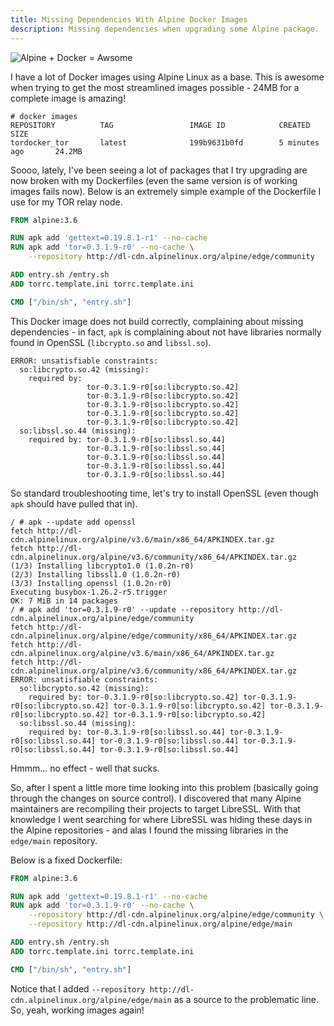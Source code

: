 ```yaml
---
title: Missing Dependencies With Alpine Docker Images
description: Missing dependencies when upgrading some Alpine package.
---
```


![Alpine + Docker = Awsome](/posts/archive/content/images/2018/docker+alpine.png)

I have a lot of Docker images using Alpine Linux as a base. This is awesome when trying to get the most streamlined images possible - 24MB for a complete image is amazing!

```log
# docker images
REPOSITORY          TAG                 IMAGE ID            CREATED             SIZE
tordocker_tor       latest              199b9631b0fd        5 minutes ago       24.2MB
```

Soooo, lately, I've been seeing a lot of packages that I try upgrading are now broken with my Dockerfiles (even the same version is of working images fails now). Below is an extremely simple example of the Dockerfile I use for my TOR relay node.

```Dockerfile
FROM alpine:3.6

RUN apk add 'gettext=0.19.8.1-r1' --no-cache
RUN apk add 'tor=0.3.1.9-r0' --no-cache \
    --repository http://dl-cdn.alpinelinux.org/alpine/edge/community

ADD entry.sh /entry.sh
ADD torrc.template.ini torrc.template.ini

CMD ["/bin/sh", "entry.sh"]
```

This Docker image does not build correctly, complaining about missing dependencies - in fact, `apk` is complaining about not have libraries normally found in OpenSSL (`libcrypto.so` and `libssl.so`).

```log
ERROR: unsatisfiable constraints:
  so:libcrypto.so.42 (missing):
    required by:
                 tor-0.3.1.9-r0[so:libcrypto.so.42]
                 tor-0.3.1.9-r0[so:libcrypto.so.42]
                 tor-0.3.1.9-r0[so:libcrypto.so.42]
                 tor-0.3.1.9-r0[so:libcrypto.so.42]
                 tor-0.3.1.9-r0[so:libcrypto.so.42]
  so:libssl.so.44 (missing):
    required by: tor-0.3.1.9-r0[so:libssl.so.44]
                 tor-0.3.1.9-r0[so:libssl.so.44]
                 tor-0.3.1.9-r0[so:libssl.so.44]
                 tor-0.3.1.9-r0[so:libssl.so.44]
                 tor-0.3.1.9-r0[so:libssl.so.44]
```

So standard troubleshooting time, let's try to install OpenSSL (even though `apk` should have pulled that in).

```log
/ # apk --update add openssl
fetch http://dl-cdn.alpinelinux.org/alpine/v3.6/main/x86_64/APKINDEX.tar.gz
fetch http://dl-cdn.alpinelinux.org/alpine/v3.6/community/x86_64/APKINDEX.tar.gz
(1/3) Installing libcrypto1.0 (1.0.2n-r0)
(2/3) Installing libssl1.0 (1.0.2n-r0)
(3/3) Installing openssl (1.0.2n-r0)
Executing busybox-1.26.2-r5.trigger
OK: 7 MiB in 14 packages
/ # apk add 'tor=0.3.1.9-r0' --update --repository http://dl-cdn.alpinelinux.org/alpine/edge/community
fetch http://dl-cdn.alpinelinux.org/alpine/edge/community/x86_64/APKINDEX.tar.gz
fetch http://dl-cdn.alpinelinux.org/alpine/v3.6/main/x86_64/APKINDEX.tar.gz
fetch http://dl-cdn.alpinelinux.org/alpine/v3.6/community/x86_64/APKINDEX.tar.gz
ERROR: unsatisfiable constraints:
  so:libcrypto.so.42 (missing):
    required by: tor-0.3.1.9-r0[so:libcrypto.so.42] tor-0.3.1.9-r0[so:libcrypto.so.42] tor-0.3.1.9-r0[so:libcrypto.so.42] tor-0.3.1.9-r0[so:libcrypto.so.42] tor-0.3.1.9-r0[so:libcrypto.so.42]
  so:libssl.so.44 (missing):
    required by: tor-0.3.1.9-r0[so:libssl.so.44] tor-0.3.1.9-r0[so:libssl.so.44] tor-0.3.1.9-r0[so:libssl.so.44] tor-0.3.1.9-r0[so:libssl.so.44] tor-0.3.1.9-r0[so:libssl.so.44]
```

Hmmm... no effect - well that sucks.

So, after I spent a little more time looking into this problem (basically going through the changes on source control). I discovered that many Alpine maintainers are recompiling their projects to target LibreSSL. With that knowledge I went searching for where LibreSSL was hiding these days in the Alpine repositories - and alas I found the missing libraries in the `edge/main` repository.

Below is a fixed Dockerfile:

```Dockerfile
FROM alpine:3.6

RUN apk add 'gettext=0.19.8.1-r1' --no-cache
RUN apk add 'tor=0.3.1.9-r0' --no-cache \
    --repository http://dl-cdn.alpinelinux.org/alpine/edge/community \
    --repository http://dl-cdn.alpinelinux.org/alpine/edge/main

ADD entry.sh /entry.sh
ADD torrc.template.ini torrc.template.ini

CMD ["/bin/sh", "entry.sh"]
```

Notice that I added `--repository http://dl-cdn.alpinelinux.org/alpine/edge/main` as a source to the problematic line. So, yeah, working images again!
